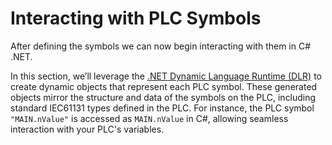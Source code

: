 # Interacting with PLC Symbols

After defining the symbols we can now begin interacting with them in C# .NET.

In this section, we’ll leverage the [.NET Dynamic Language Runtime (DLR)](https://learn.microsoft.com/en-us/dotnet/framework/reflection-and-codedom/dynamic-language-runtime-overview) to create dynamic objects that represent each PLC symbol. These generated objects mirror the structure and data of the symbols on the PLC, including standard IEC61131 types defined in the PLC. For instance, the PLC symbol `"MAIN.nValue"` is accessed as `MAIN.nValue` in C#, allowing seamless interaction with your PLC's variables.